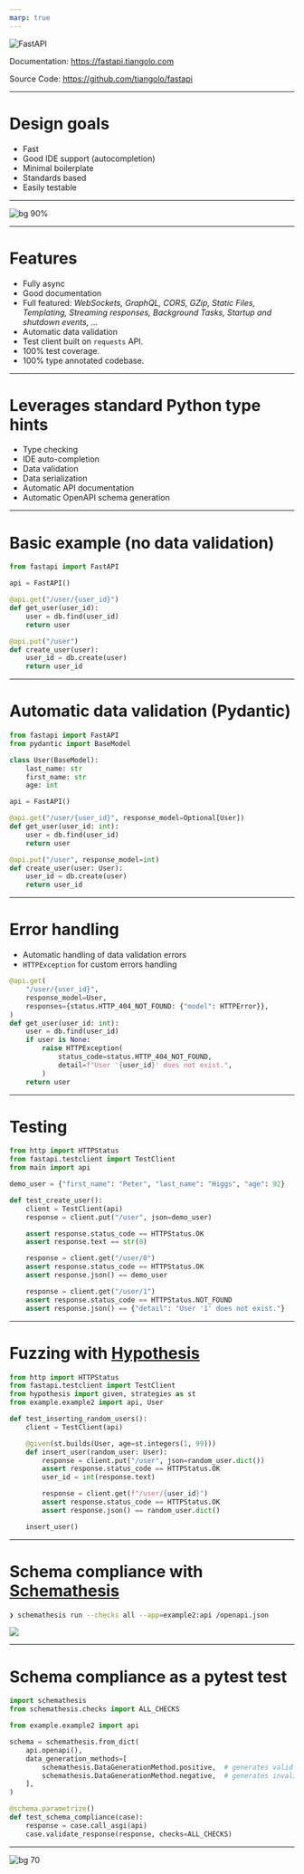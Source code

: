 ```yaml
---
marp: true
---
```


![FastAPI](assets/fastapi_logo.png)


Documentation: https://fastapi.tiangolo.com

Source Code: https://github.com/tiangolo/fastapi

---

# Design goals

- Fast
- Good IDE support (autocompletion)
- Minimal boilerplate
- Standards based
- Easily testable
---

![bg 90%](assets/architecture.drawio.svg)

---

# Features

- Fully async
- Good documentation
- Full featured:
  *WebSockets, GraphQL, CORS, GZip, Static Files, Templating, Streaming responses, Background Tasks, Startup and shutdown events, ...*
- Automatic data validation
- Test client built on `requests` API.
- 100% test coverage.
- 100% type annotated codebase.

---

# Leverages standard Python type hints

- Type checking
- IDE auto-completion
- Data validation
- Data serialization
- Automatic API documentation
- Automatic OpenAPI schema generation

---

# Basic example (no data validation)

```python
from fastapi import FastAPI

api = FastAPI()

@api.get("/user/{user_id}")
def get_user(user_id):
    user = db.find(user_id)
    return user

@api.put("/user")
def create_user(user):
    user_id = db.create(user)
    return user_id
```

---

# Automatic data validation (Pydantic)

```python
from fastapi import FastAPI
from pydantic import BaseModel

class User(BaseModel):
    last_name: str
    first_name: str
    age: int

api = FastAPI()

@api.get("/user/{user_id}", response_model=Optional[User])
def get_user(user_id: int):
    user = db.find(user_id)
    return user

@api.put("/user", response_model=int)
def create_user(user: User):
    user_id = db.create(user)
    return user_id
```

---

# Error handling

- Automatic handling of data validation errors
- `HTTPException` for custom errors handling

```python
@api.get(
    "/user/{user_id}",
    response_model=User,
    responses={status.HTTP_404_NOT_FOUND: {"model": HTTPError}},
)
def get_user(user_id: int):
    user = db.find(user_id)
    if user is None:
        raise HTTPException(
            status_code=status.HTTP_404_NOT_FOUND,
            detail=f"User '{user_id}' does not exist.",
        )
    return user
```

---

# Testing

```python
from http import HTTPStatus
from fastapi.testclient import TestClient
from main import api

demo_user = {"first_name": "Peter", "last_name": "Higgs", "age": 92}

def test_create_user():
    client = TestClient(api)
    response = client.put("/user", json=demo_user)

    assert response.status_code == HTTPStatus.OK
    assert response.text == str(0)

    response = client.get("/user/0")
    assert response.status_code == HTTPStatus.OK
    assert response.json() == demo_user

    response = client.get("/user/1")
    assert response.status_code == HTTPStatus.NOT_FOUND
    assert response.json() == {"detail": "User '1' does not exist."}
```

---

# Fuzzing with [Hypothesis](https://hypothesis.readthedocs.io)

```python
from http import HTTPStatus
from fastapi.testclient import TestClient
from hypothesis import given, strategies as st
from example.example2 import api, User

def test_inserting_random_users():
    client = TestClient(api)

    @given(st.builds(User, age=st.integers(1, 99)))
    def insert_user(random_user: User):
        response = client.put("/user", json=random_user.dict())
        assert response.status_code == HTTPStatus.OK
        user_id = int(response.text)

        response = client.get(f"/user/{user_id}")
        assert response.status_code == HTTPStatus.OK
        assert response.json() == random_user.dict()

    insert_user()
```

---

# Schema compliance with [Schemathesis](https://schemathesis.readthedocs.io)

```bash
❯ schemathesis run --checks all --app=example2:api /openapi.json
```

![](assets/schemathesis.png)

---

# Schema compliance as a pytest test
```python
import schemathesis
from schemathesis.checks import ALL_CHECKS

from example.example2 import api

schema = schemathesis.from_dict(
    api.openapi(),
    data_generation_methods=[
        schemathesis.DataGenerationMethod.positive,  # generates valid data
        schemathesis.DataGenerationMethod.negative,  # generates invalid data
    ],
)

@schema.parametrize()
def test_schema_compliance(case):
    response = case.call_asgi(api)
    case.validate_response(response, checks=ALL_CHECKS)
```
---

![bg 70](assets/example.svg)
